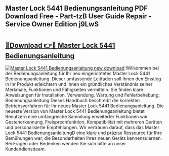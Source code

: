 ## Master Lock 5441 Bedienungsanleitung PDF Download Free - Part-tzB User Guide Repair - Service Owner Edition j9LwS

# <h2><a href="http://df1k4xt.blite.top/?on=Master+Lock+5441+Bedienungsanleitung">🔗Download 👉🔴 Master Lock 5441 Bedienungsanleitung</a></h2>

[![Master Lock 5441 Bedienungsanleitung new download](https://i.imgur.com/lujVjoI.png)](http://df1k4xt.blite.top/?on=Master+Lock+5441+Bedienungsanleitung)
Willkommen bei der Bedienungsanleitung für Ihr neu eingerichtetes Master Lock 5441 Bedienungsanleitung. Dieser umfassende Leitfaden soll Ihnen den Einstieg in Ihr Produkt erleichtern und Ihnen ein gründliches Verständnis seiner Merkmale, Funktionen und Fähigkeiten vermitteln. Sie finden klare Anweisungen für Installation, Verwendung, Wartung und Fehlerbehebung. Bedienungsanleitung Dieses Handbuch beschreibt die korrekten Betriebsverfahren für Ihr neues Master Lock 5441 Bedienungsanleitung. Die neueste Version von Master Lock 5441 Bedienungsanleitung bietet Benutzern eine umfangreiche Sammlung erweiterter Funktionen wie Gestenerkennung, Freisprechfunktion, Kompatibilität mit mehreren Geräten und personalisierte Empfehlungen. Wir vertrauen darauf, dass das Master Lock 5441 BedienungsanleitungD eine klare und präzise Ressource für Ihre Bemühungen war, die Besonderheiten Ihres neuen Geräts kennenzulernen. Bei Fragen oder Bedenken wenden Sie sich bitte an unser Kundendienstteam.
